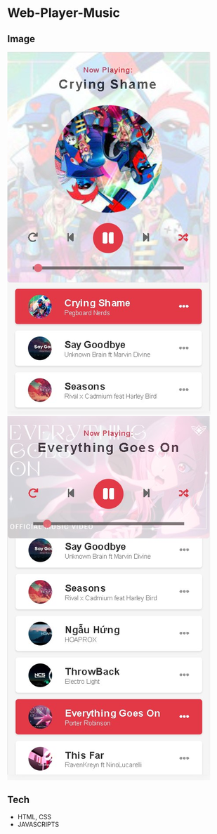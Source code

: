 # Web-Player-Music

## Image
![VeryGoodBlogApp Landing](.github/screenshots/screenshot1.jpg) ![VeryGoodBlogApp Landing](.github/screenshots/screenshot2.jpg)

## Tech
- HTML, CSS
- JAVASCRIPTS
